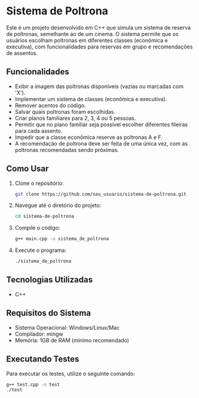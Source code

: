 # Sistema de Poltrona

Este é um projeto desenvolvido em C++ que simula um sistema de reserva de poltronas, semelhante ao de um cinema. O sistema permite que os usuários escolham poltronas em diferentes classes (econômica e executiva), com funcionalidades para reservas em grupo e recomendações de assentos.

## Funcionalidades

- Exibir a imagem das poltronas disponíveis (vazias ou marcadas com 'X').
- Implementar um sistema de classes (econômica e executiva).
- Remover acentos do código.
- Salvar quais poltronas foram escolhidas.
- Criar planos familiares para 2, 3, 4 ou 5 pessoas.
- Permitir que no plano familiar seja possível escolher diferentes fileiras para cada assento.
- Impedir que a classe econômica reserve as poltronas A e F.
- A recomendação de poltrona deve ser feita de uma única vez, com as poltronas recomendadas sendo próximas.

## Como Usar

1. Clone o repositório:
    ```bash
    git clone https://github.com/seu_usuario/sistema-de-poltrona.git
    ```
   
2. Navegue até o diretório do projeto:
    ```bash
    cd sistema-de-poltrona
    ```

3. Compile o código:
    ```bash
    g++ main.cpp -o sistema_de_poltrona
    ```

4. Execute o programa:
    ```bash
    ./sistema_de_poltrona
    ```

## Tecnologias Utilizadas

- C++

## Requisitos do Sistema

- Sistema Operacional: Windows/Linux/Mac
- Compilador: mingw
- Memória: 1GB de RAM (mínimo recomendado)

## Executando Testes

Para executar os testes, utilize o seguinte comando:
```bash
g++ test.cpp -o test
./test
